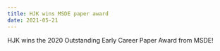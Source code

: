 ```yaml
---
title: HJK wins MSDE paper award
date: 2021-05-21
---
```


HJK wins the 2020 Outstanding Early Career Paper Award from MSDE!

<!--more-->
